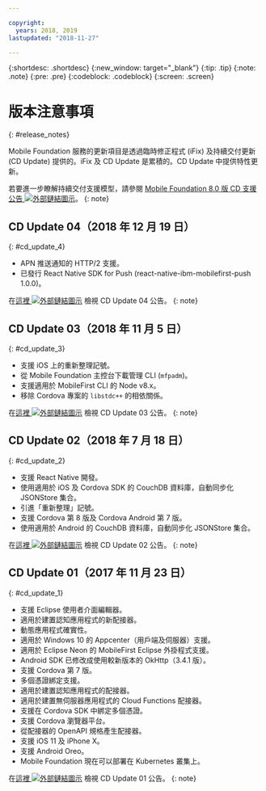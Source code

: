 ```yaml
---

copyright:
  years: 2018, 2019
lastupdated: "2018-11-27"

---
```


{:shortdesc: .shortdesc}
{:new_window: target="_blank"}
{:tip: .tip}
{:note: .note}
{:pre: .pre}
{:codeblock: .codeblock}
{:screen: .screen}

# 版本注意事項
{: #release_notes}

Mobile Foundation 服務的更新項目是透過臨時修正程式 (iFix) 及持續交付更新 (CD Update) 提供的。iFix 及 CD Update 是累積的。CD Update 中提供特性更新。

若要進一步瞭解持續交付支援模型，請參閱 [Mobile Foundation 8.0 版 CD 支援公告 ![外部鏈結圖示](../../icons/launch-glyph.svg "外部鏈結圖示")](https://www-01.ibm.com/common/ssi/ShowDoc.wss?docURL=/common/ssi/rep_ca/0/897/ENUS217-390/index.html&request_locale=en)。
{: note}

## CD Update 04（2018 年 12 月 19 日）
{: #cd_update_4}

* APN 推送通知的 HTTP/2 支援。
* 已發行 React Native SDK for Push (react-native-ibm-mobilefirst-push 1.0.0)。

在[這裡 ![外部鏈結圖示](../../icons/launch-glyph.svg "外部鏈結圖示")](https://mobilefirstplatform.ibmcloud.com/blog/2018/12/24/8-0-cd-update-release/) 檢視 CD Update 04 公告。
{: note}

## CD Update 03（2018 年 11 月 5 日）
{: #cd_update_3}

* 支援 iOS 上的重新整理記號。
* 從 Mobile Foundation 主控台下載管理 CLI (`mfpadm`)。
* 支援適用於 MobileFirst CLI 的 Node v8.x。
* 移除 Cordova 專案的 `libstdc++` 的相依關係。

在[這裡 ![外部鏈結圖示](../../icons/launch-glyph.svg "外部鏈結圖示")](https://mobilefirstplatform.ibmcloud.com/blog/2018/11/15/8-0-cd-update-release/) 檢視 CD Update 03 公告。
{: note}

## CD Update 02（2018 年 7 月 18 日）
{: #cd_update_2}

* 支援 React Native 開發。
* 使用適用於 iOS 及 Cordova SDK 的 CouchDB 資料庫，自動同步化 JSONStore 集合。
* 引進「重新整理」記號。
* 支援 Cordova 第 8 版及 Cordova Android 第 7 版。
* 使用適用於 Android 的 CouchDB 資料庫，自動同步化 JSONStore 集合。

在[這裡 ![外部鏈結圖示](../../icons/launch-glyph.svg "外部鏈結圖示")](https://mobilefirstplatform.ibmcloud.com/blog/2018/07/24/8-0-cd-update-release/) 檢視 CD Update 02 公告。
{: note}

## CD Update 01（2017 年 11 月 23 日）
{: #cd_update_1}

* 支援 Eclipse 使用者介面編輯器。
* 適用於建置認知應用程式的新配接器。
* 動態應用程式確實性。
* 適用於 Windows 10 的 Appcenter（用戶端及伺服器）支援。
* 適用於 Eclipse Neon 的 MobileFirst Eclipse 外掛程式支援。
* Android SDK 已修改成使用較新版本的 OkHttp（3.4.1 版）。
* 支援 Cordova 第 7 版。
* 多個憑證綁定支援。
* 適用於建置認知應用程式的配接器。
* 適用於建置無伺服器應用程式的 Cloud Functions 配接器。
* 支援在 Cordova SDK 中綁定多個憑證。
* 支援 Cordova 瀏覽器平台。
* 從配接器的 OpenAPI 規格產生配接器。
* 支援 iOS 11 及 iPhone X。
* 支援 Android Oreo。
* Mobile Foundation 現在可以部署在 Kubernetes 叢集上。


在[這裡 ![外部鏈結圖示](../../icons/launch-glyph.svg "外部鏈結圖示")](https://mobilefirstplatform.ibmcloud.com/blog/2017/11/27/8-0-cd-update-release/) 檢視 CD Update 01 公告。
{: note}

